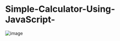 # Simple-Calculator-Using-JavaScript-
![image](https://user-images.githubusercontent.com/88380236/184283185-0adb1d33-d395-431a-8fa5-72370590083c.png)

